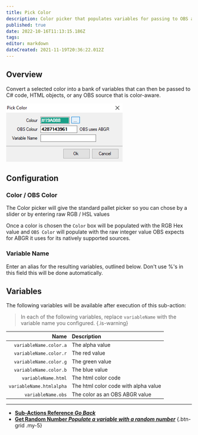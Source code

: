 ```yaml
---
title: Pick Color
description: Color picker that populates variables for passing to OBS and HTML objects
published: true
date: 2022-10-16T11:13:15.186Z
tags: 
editor: markdown
dateCreated: 2021-11-19T20:36:22.012Z
---
```


## Overview
Convert a selected color into a bank of variables that can then be passed to C# code, HTML objects, or any OBS source that is color-aware.

![pick-color.png](/pick-color.png)

## Configuration
### Color / OBS Color
The Color picker will give the standard pallet picker so you can chose by a slider or by entering raw RGB / HSL values

Once a color is chosen the `Color` box will be populated with the RGB Hex value and `OBS Color` will populate with the raw integer value OBS expects for ABGR it uses for its natively supported sources.

### Variable Name
Enter an alias for the resulting variables, outlined below. Don't use %'s in this field this will be done automatically.

## Variables
The following variables will be available after execution of this sub-action:

> In each of the following variables, replace `variableName` with the variable name you configured.
{.is-warning}

Name | Description
----:|:------------
`variableName.color.a` | The alpha value
`variableName.color.r` | The red value
`variableName.color.g` | The green value
`variableName.color.b` | The blue value
`variableName.html` | The html color code
`variableName.htmlalpha` | The html color code with alpha value
`variableName.obs` | The color as an OBS ABGR value

---

- [<i class="mdi mdi-chevron-left"></i>**Sub-Actions Reference *Go Back***](/en/Sub-Actions)  
- [<i class="mdi mdi-numeric primary--text"></i>**Get Random Number *Populate a variable with a random number***](/en/Sub-Actions/Get-Random-Number)
{.btn-grid .my-5}